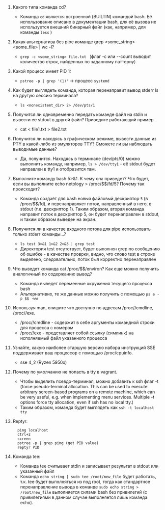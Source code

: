1. Какого типа команда cd?
   * Команда `cd` является встроенной (BUILTIN) командой bash. Её использование описано в документации bash, для её вызова не используется внешний бинарный файл (как, например, для команды `less` ) 
2. Какая альтернатива без pipe команде grep <some_string> <some_file> | wc -l? 
   * `grep -c <some_string> file.txt ` (флаг -c или --count выводит количество строк, найденных по заданному паттерну)
3. Какой процесс имеет PID 1:
   * `pstree -p | grep '(1)'` -> процесс `systemd`
4. Как будет выглядеть команда, которая перенаправит вывод stderr ls на другую сессию терминала?
   * `ls <nonexistent_dir> 2> /dev/pts/1` 
5. Получится ли одновременно передать команде файл на stdin и вывести ее stdout в другой файл? Приведите работающий пример.
   * cat < file1.txt > file2.txt
6. Получится ли находясь в графическом режиме, вывести данные из PTY в какой-либо из эмуляторов TTY? Сможете ли вы наблюдать выводимые данные?
   * Да, получится. Находясь в терминале (dev/pts/0) можно выполнить команду, например, `ls > /dev/tty1` - её stdout будет направлен в tty1 и отобразится там. 
7. Выполните команду bash 5>&1. К чему она приведет? Что будет, если вы выполните echo netology > /proc/$$/fd/5? Почему так происходит?
   * Команда создаёт для bash новый файловый дескриптор `5` (в /proc/$$/fd), и перенаправляет поток, направленный в него, в stdout (т.е. дескриптор 1). Таким образом, вторая команда направит поток в дескриптор 5, он будет перенаправлен в stdout, и таким образом выведен на экран.
8. Получится ли в качестве входного потока для pipe использовать только stderr команды...?   
   * `ls test 3>&1 1>&2 2>&3 | grep test` 
   * Директория test отсутствует, будет выполнен grep по сообщению об ошибке - в качестве проврки, видно, что слово test в строке выделено, следовательно, поток был корректно перенаправлен
9. Что выведет команда cat /proc/$$/environ? Как еще можно получить аналогичный по содержанию вывод?
   * Команда выведет переменные окружения текущего процесса bash
   * Альтернативно, те же данные можно получить с помощью `ps e -p $$ -ww`
10. Используя man, опишите что доступно по адресам /proc/<PID>/cmdline, /proc/<PID>/exe.
    * /proc/<pid>/cmdline - содержит в себе аргументы командной строки для процесса с номером <pid>
    * /proc/<pid>/exe - представляет собой ссылку (симлинк) на исполняемый файл указанного процесса
11. Узнайте, какую наиболее старшую версию набора инструкций SSE поддерживает ваш процессор с помощью /proc/cpuinfo.
    * sse 4_2 (Ryzen 5950x)
12. Почему по умолчанию не попасть в tty в vagrant.
    * Чтобы выделить псевдо-терминал, можно добавить к ssh флаг -t (force pseudo-terminal allocation.  This can be used to execute arbitrary screen-based programs on a remote machine, which can be very useful, e.g. when implementing menu services.  Multiple -t options force tty allocation, even if ssh has no local tty.) 
    * Таким образом, команда будет выглядеть как `ssh -t localhost tty`
13. Reptyr:

          ping localhost
          ctrl+z
          screen
          pstree -p | grep ping (get PID value)
          reptyr PID
  
14. Команда tee:
    * Команда tee считывает stdin и записывает результат в stdout или указанный файл
    * Команда `echo string | sudo tee /root/new_file` будет работать, т.к. tee будет выполняться из под root, тогда как стандартное перенаправление вывода в команде `sudo echo string > /root/new_file` выполняется силами bash без привилегий (с привилегиями в данном случае выполняется лишь команда echo). 


 


